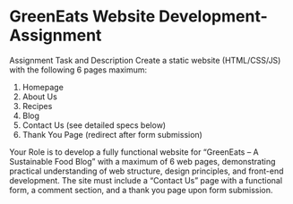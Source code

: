 # GreenEats Website Development-Assignment

Assignment Task and Description 
Create a static website (HTML/CSS/JS) with the following 6 pages maximum:
1.	Homepage
2.	About Us
3.	Recipes
4.	Blog
5.	Contact Us (see detailed specs below)
6.	Thank You Page (redirect after form submission)

Your Role is to develop a fully functional website for “GreenEats – A Sustainable Food Blog” with a maximum of 6 web pages, demonstrating practical understanding of web structure, design principles, and front-end development. The site must include a “Contact Us” page with a functional form, a comment section, and a thank you page upon form submission.
